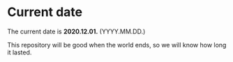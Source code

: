 # Current date

The current date is **2020.12.01.** (YYYY.MM.DD.)

This repository will be good when the world ends, so we will know how long it lasted.